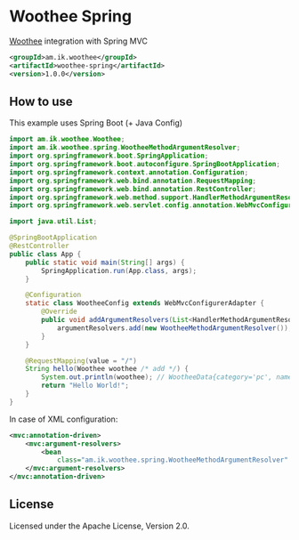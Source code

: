 # Woothee Spring

[Woothee](https://github.com/woothee/woothee-java) integration with Spring MVC

``` xml
<groupId>am.ik.woothee</groupId>
<artifactId>woothee-spring</artifactId>
<version>1.0.0</version>
```

## How to use

This example uses Spring Boot (+ Java Config)

``` java
import am.ik.woothee.Woothee;
import am.ik.woothee.spring.WootheeMethodArgumentResolver;
import org.springframework.boot.SpringApplication;
import org.springframework.boot.autoconfigure.SpringBootApplication;
import org.springframework.context.annotation.Configuration;
import org.springframework.web.bind.annotation.RequestMapping;
import org.springframework.web.bind.annotation.RestController;
import org.springframework.web.method.support.HandlerMethodArgumentResolver;
import org.springframework.web.servlet.config.annotation.WebMvcConfigurerAdapter;

import java.util.List;

@SpringBootApplication
@RestController
public class App {
    public static void main(String[] args) {
        SpringApplication.run(App.class, args);
    }

    @Configuration
    static class WootheeConfig extends WebMvcConfigurerAdapter {
        @Override
        public void addArgumentResolvers(List<HandlerMethodArgumentResolver> argumentResolvers) {
            argumentResolvers.add(new WootheeMethodArgumentResolver()); // add
        }
    }

    @RequestMapping(value = "/")
    String hello(Woothee woothee /* add */) {
        System.out.println(woothee); // WootheeData{category='pc', name='Chrome', version='39.0.2171.95', os='Mac OSX', vendor=Google, osVersion=10.9.5}
        return "Hello World!";
    }
}
```

In case of XML configuration:

``` xml
<mvc:annotation-driven>
    <mvc:argument-resolvers>
        <bean
            class="am.ik.woothee.spring.WootheeMethodArgumentResolver" /><!-- add -->
    </mvc:argument-resolvers>
</mvc:annotation-driven>
```

## License

Licensed under the Apache License, Version 2.0.
